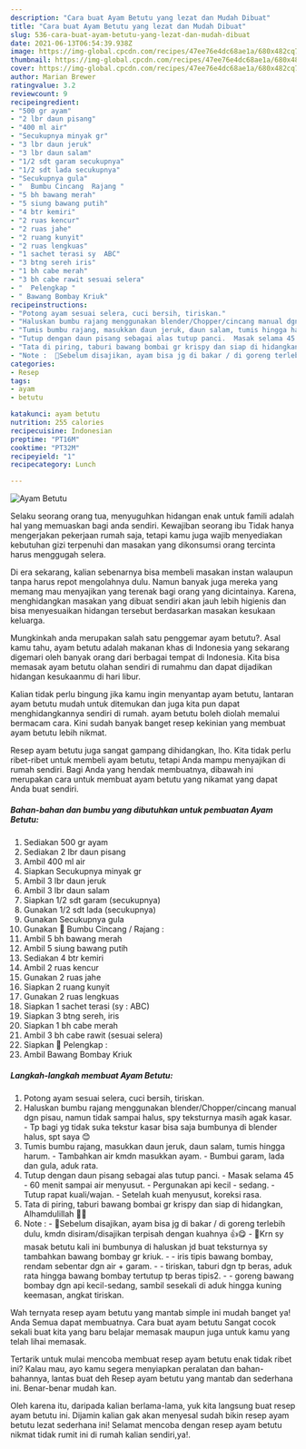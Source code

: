 ```yaml
---
description: "Cara buat Ayam Betutu yang lezat dan Mudah Dibuat"
title: "Cara buat Ayam Betutu yang lezat dan Mudah Dibuat"
slug: 536-cara-buat-ayam-betutu-yang-lezat-dan-mudah-dibuat
date: 2021-06-13T06:54:39.938Z
image: https://img-global.cpcdn.com/recipes/47ee76e4dc68ae1a/680x482cq70/ayam-betutu-foto-resep-utama.jpg
thumbnail: https://img-global.cpcdn.com/recipes/47ee76e4dc68ae1a/680x482cq70/ayam-betutu-foto-resep-utama.jpg
cover: https://img-global.cpcdn.com/recipes/47ee76e4dc68ae1a/680x482cq70/ayam-betutu-foto-resep-utama.jpg
author: Marian Brewer
ratingvalue: 3.2
reviewcount: 9
recipeingredient:
- "500 gr ayam"
- "2 lbr daun pisang"
- "400 ml air"
- "Secukupnya minyak gr"
- "3 lbr daun jeruk"
- "3 lbr daun salam"
- "1/2 sdt garam secukupnya"
- "1/2 sdt lada secukupnya"
- "Secukupnya gula"
- "  Bumbu Cincang  Rajang "
- "5 bh bawang merah"
- "5 siung bawang putih"
- "4 btr kemiri"
- "2 ruas kencur"
- "2 ruas jahe"
- "2 ruang kunyit"
- "2 ruas lengkuas"
- "1 sachet terasi sy  ABC"
- "3 btng sereh iris"
- "1 bh cabe merah"
- "3 bh cabe rawit sesuai selera"
- "  Pelengkap "
- " Bawang Bombay Kriuk"
recipeinstructions:
- "Potong ayam sesuai selera, cuci bersih, tiriskan."
- "Haluskan bumbu rajang menggunakan blender/Chopper/cincang manual dgn pisau, namun tidak sampai halus, spy teksturnya masih agak kasar. Tp bagi yg tidak suka tekstur kasar bisa saja bumbunya di blender halus, spt saya 😊"
- "Tumis bumbu rajang, masukkan daun jeruk, daun salam, tumis hingga harum. Tambahkan air kmdn masukkan ayam. Bumbui garam, lada dan gula, aduk rata."
- "Tutup dengan daun pisang sebagai alas tutup panci.  Masak selama 45 - 60 menit sampai air menyusut.  Pergunakan api kecil - sedang. Tutup rapat kuali/wajan. Setelah kuah menyusut, koreksi rasa."
- "Tata di piring, taburi bawang bombai gr krispy dan siap di hidangkan, Alhamdulillah 🙏😊"
- "Note :  🔼Sebelum disajikan, ayam bisa jg di bakar / di goreng terlebih dulu, kmdn disiram/disajikan terpisah dengan kuahnya 👍😋 🔼Krn sy masak betutu kali ini bumbunya di haluskan jd buat teksturnya sy tambahkan bawang bombay gr kriuk. - iris tipis bawang bombay, rendam sebentar dgn air + garam. - tiriskan, taburi dgn tp beras, aduk rata hingga bawang bombay tertutup tp beras tipis2. - goreng bawang bombay dgn api kecil-sedang, sambil sesekali di aduk hingga kuning keemasan, angkat tiriskan."
categories:
- Resep
tags:
- ayam
- betutu

katakunci: ayam betutu 
nutrition: 255 calories
recipecuisine: Indonesian
preptime: "PT16M"
cooktime: "PT32M"
recipeyield: "1"
recipecategory: Lunch

---
```



![Ayam Betutu](https://img-global.cpcdn.com/recipes/47ee76e4dc68ae1a/680x482cq70/ayam-betutu-foto-resep-utama.jpg)

Selaku seorang orang tua, menyuguhkan hidangan enak untuk famili adalah hal yang memuaskan bagi anda sendiri. Kewajiban seorang ibu Tidak hanya mengerjakan pekerjaan rumah saja, tetapi kamu juga wajib menyediakan kebutuhan gizi terpenuhi dan masakan yang dikonsumsi orang tercinta harus menggugah selera.

Di era  sekarang, kalian sebenarnya bisa membeli masakan instan walaupun tanpa harus repot mengolahnya dulu. Namun banyak juga mereka yang memang mau menyajikan yang terenak bagi orang yang dicintainya. Karena, menghidangkan masakan yang dibuat sendiri akan jauh lebih higienis dan bisa menyesuaikan hidangan tersebut berdasarkan masakan kesukaan keluarga. 



Mungkinkah anda merupakan salah satu penggemar ayam betutu?. Asal kamu tahu, ayam betutu adalah makanan khas di Indonesia yang sekarang digemari oleh banyak orang dari berbagai tempat di Indonesia. Kita bisa memasak ayam betutu olahan sendiri di rumahmu dan dapat dijadikan hidangan kesukaanmu di hari libur.

Kalian tidak perlu bingung jika kamu ingin menyantap ayam betutu, lantaran ayam betutu mudah untuk ditemukan dan juga kita pun dapat menghidangkannya sendiri di rumah. ayam betutu boleh diolah memalui bermacam cara. Kini sudah banyak banget resep kekinian yang membuat ayam betutu lebih nikmat.

Resep ayam betutu juga sangat gampang dihidangkan, lho. Kita tidak perlu ribet-ribet untuk membeli ayam betutu, tetapi Anda mampu menyajikan di rumah sendiri. Bagi Anda yang hendak membuatnya, dibawah ini merupakan cara untuk membuat ayam betutu yang nikamat yang dapat Anda buat sendiri.

<!--inarticleads1-->

##### Bahan-bahan dan bumbu yang dibutuhkan untuk pembuatan Ayam Betutu:

1. Sediakan 500 gr ayam
1. Sediakan 2 lbr daun pisang
1. Ambil 400 ml air
1. Siapkan Secukupnya minyak gr
1. Ambil 3 lbr daun jeruk
1. Ambil 3 lbr daun salam
1. Siapkan 1/2 sdt garam (secukupnya)
1. Gunakan 1/2 sdt lada (secukupnya)
1. Gunakan Secukupnya gula
1. Gunakan  🌠 Bumbu Cincang / Rajang :
1. Ambil 5 bh bawang merah
1. Ambil 5 siung bawang putih
1. Sediakan 4 btr kemiri
1. Ambil 2 ruas kencur
1. Gunakan 2 ruas jahe
1. Siapkan 2 ruang kunyit
1. Gunakan 2 ruas lengkuas
1. Siapkan 1 sachet terasi (sy : ABC)
1. Siapkan 3 btng sereh, iris
1. Siapkan 1 bh cabe merah
1. Ambil 3 bh cabe rawit (sesuai selera)
1. Siapkan  🌠 Pelengkap :
1. Ambil  Bawang Bombay Kriuk




<!--inarticleads2-->

##### Langkah-langkah membuat Ayam Betutu:

1. Potong ayam sesuai selera, cuci bersih, tiriskan.
1. Haluskan bumbu rajang menggunakan blender/Chopper/cincang manual dgn pisau, namun tidak sampai halus, spy teksturnya masih agak kasar. - Tp bagi yg tidak suka tekstur kasar bisa saja bumbunya di blender halus, spt saya 😊
1. Tumis bumbu rajang, masukkan daun jeruk, daun salam, tumis hingga harum. - Tambahkan air kmdn masukkan ayam. - Bumbui garam, lada dan gula, aduk rata.
1. Tutup dengan daun pisang sebagai alas tutup panci.  - Masak selama 45 - 60 menit sampai air menyusut.  - Pergunakan api kecil - sedang. - Tutup rapat kuali/wajan. - Setelah kuah menyusut, koreksi rasa.
1. Tata di piring, taburi bawang bombai gr krispy dan siap di hidangkan, Alhamdulillah 🙏😊
1. Note :  - 🔼Sebelum disajikan, ayam bisa jg di bakar / di goreng terlebih dulu, kmdn disiram/disajikan terpisah dengan kuahnya 👍😋 - 🔼Krn sy masak betutu kali ini bumbunya di haluskan jd buat teksturnya sy tambahkan bawang bombay gr kriuk. - - iris tipis bawang bombay, rendam sebentar dgn air + garam. - - tiriskan, taburi dgn tp beras, aduk rata hingga bawang bombay tertutup tp beras tipis2. - - goreng bawang bombay dgn api kecil-sedang, sambil sesekali di aduk hingga kuning keemasan, angkat tiriskan.




Wah ternyata resep ayam betutu yang mantab simple ini mudah banget ya! Anda Semua dapat membuatnya. Cara buat ayam betutu Sangat cocok sekali buat kita yang baru belajar memasak maupun juga untuk kamu yang telah lihai memasak.

Tertarik untuk mulai mencoba membuat resep ayam betutu enak tidak ribet ini? Kalau mau, ayo kamu segera menyiapkan peralatan dan bahan-bahannya, lantas buat deh Resep ayam betutu yang mantab dan sederhana ini. Benar-benar mudah kan. 

Oleh karena itu, daripada kalian berlama-lama, yuk kita langsung buat resep ayam betutu ini. Dijamin kalian gak akan menyesal sudah bikin resep ayam betutu lezat sederhana ini! Selamat mencoba dengan resep ayam betutu nikmat tidak rumit ini di rumah kalian sendiri,ya!.

